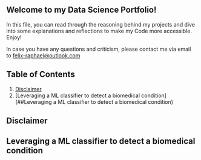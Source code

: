 ## Welcome to my Data Science Portfolio!

In this file, you can read through the reasoning behind my projects and dive into some explanations and reflections to make my Code more accessible. Enjoy!

In case you have any questions and criticism, please contact me via email to felix-raphael@outlook.com 

## Table of Contents

1. [Disclaimer](##Disclaimer)
2. [Leveraging a ML classifier to detect a biomedical condition](##Leveraging a ML classifier to detect a biomedical condition)


## Disclaimer


## Leveraging a ML classifier to detect a biomedical condition

